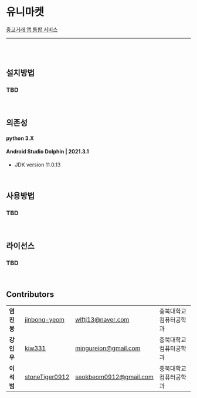 # __유니마켓__ <br />  
<u>중고거래 앱 통합 서비스</u> 
******
<br><br />


## __설치방법__  

### TBD  
<br />

## __의존성__
#### python 3.X  

#### Android Studio Dolphin | 2021.3.1
* JDK version 11.0.13

<br/>

## __사용방법__
### TBD
<br/>

## __라이선스__
### TBD
<br />

## __Contributors__
|||||
 |-|-|-|-|
  |**염진봉**|[jinbong-yeom](https://github.com/jinbong-yeom)| wlftj13@naver.com | 충북대학교 컴퓨터공학과
 |**강인우**|[kiw331](https://github.com/kiw331)| mingureion@gmail.com|충북대학교 컴퓨터공학과|
 |**이석범**|[stoneTiger0912](https://github.com/stoneTiger0912)|seokbeom0912@gmail.com|충북대학교 컴퓨터공학과|



